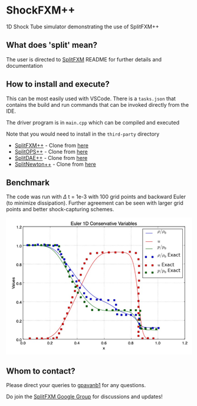 # ShockFXM++

1D Shock Tube simulator demonstrating the use of SplitFXM++

## What does 'split' mean?
The user is directed to [SplitFXM](https://raw.githubusercontent.com/gpavanb1/SplitFXM/refs/heads/main/README.md) README for further details and documentation

## How to install and execute?

This can be most easily used with VSCode. There is a `tasks.json` that contains the build and run commands that can be invoked directly from the IDE.

The driver program is in `main.cpp` which can be compiled and executed

Note that you would need to install in the `third-party` directory
* [SplitFXM++](https://github.com/gpavanb1/SplitFXMpp) - Clone from [here](https://github.com/gpavanb1/SplitFXMpp)
* [SplitOPS++](https://github.com/gpavanb1/SplitOPSpp) - Clone from [here](https://github.com/gpavanb1/SplitOPSpp)
* [SplitDAE++](https://github.com/gpavanb1/SplitDAEpp) - Clone from [here](https://github.com/gpavanb1/SplitDAEpp)
* [SplitNewton++](https://github.com/gpavanb1/SplitNewtonpp) - Clone from [here](https://github.com/gpavanb1/SplitNewtonpp)

## Benchmark

The code was run with $\Delta$ t = 1e-3 with 100 grid points and backward Euler (to minimize dissipation). Further agreement can be seen with larger grid points and better shock-capturing schemes.

![img](assets/benchmark.jpg)

## Whom to contact?

Please direct your queries to [gpavanb1](http://github.com/gpavanb1)
for any questions.

Do join the [SplitFXM Google Group](https://groups.google.com/g/splitfxm) for discussions and updates!